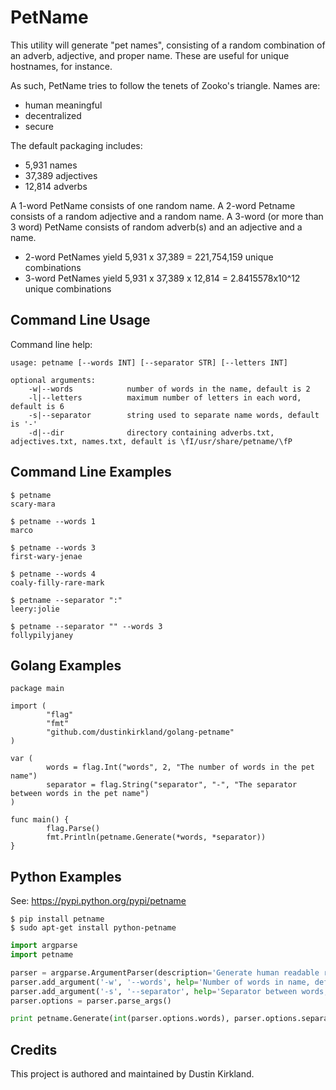 # PetName

This utility will generate "pet names", consisting of a random combination of an adverb, adjective, and proper name.  These are useful for unique hostnames, for instance.

As such, PetName tries to follow the tenets of Zooko's triangle.  Names are:

 - human meaningful
 - decentralized
 - secure

The default packaging includes:

 - 5,931 names
 - 37,389 adjectives
 - 12,814 adverbs

A 1-word PetName consists of one random name.  A 2-word Petname consists of a random adjective and a random name.  A 3-word (or more than 3 word) PetName consists of random adverb(s) and an adjective and a name.

 - 2-word PetNames yield 5,931 x 37,389 = 221,754,159 unique combinations
 - 3-word PetNames yield 5,931 x 37,389 x 12,814 = 2.8415578x10^12 unique combinations

## Command Line Usage

Command line help:

    usage: petname [--words INT] [--separator STR] [--letters INT]

    optional arguments:
        -w|--words            number of words in the name, default is 2
        -l|--letters          maximum number of letters in each word, default is 6
        -s|--separator        string used to separate name words, default is '-'
        -d|--dir              directory containing adverbs.txt, adjectives.txt, names.txt, default is \fI/usr/share/petname/\fP

## Command Line Examples

    $ petname
    scary-mara

    $ petname --words 1
    marco

    $ petname --words 3
    first-wary-jenae

    $ petname --words 4
    coaly-filly-rare-mark

    $ petname --separator ":"
    leery:jolie

    $ petname --separator "" --words 3
    follypilyjaney

## Golang Examples
```golang
package main

import (
        "flag"
        "fmt"
        "github.com/dustinkirkland/golang-petname"
)

var (
        words = flag.Int("words", 2, "The number of words in the pet name")
        separator = flag.String("separator", "-", "The separator between words in the pet name")
)

func main() {
        flag.Parse()
        fmt.Println(petname.Generate(*words, *separator))
}
```

## Python Examples

See: https://pypi.python.org/pypi/petname

    $ pip install petname
    $ sudo apt-get install python-petname

```python
import argparse
import petname

parser = argparse.ArgumentParser(description='Generate human readable random names')
parser.add_argument('-w', '--words', help='Number of words in name, default=2', default=2)
parser.add_argument('-s', '--separator', help='Separator between words, default="-"', default="-")
parser.options = parser.parse_args()

print petname.Generate(int(parser.options.words), parser.options.separator)
```

## Credits

This project is authored and maintained by Dustin Kirkland.

